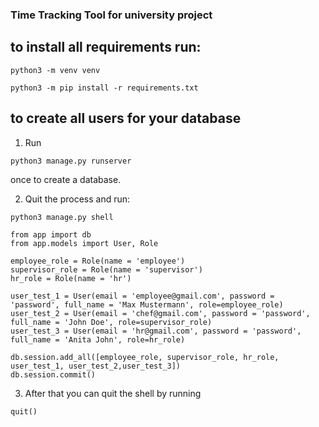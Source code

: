 ### Time Tracking Tool for university project

## to install all requirements run:

```
python3 -m venv venv

python3 -m pip install -r requirements.txt
```

## to create all users for your database

1. Run

```
python3 manage.py runserver
```

once to create a database.

2. Quit the process and run:

```
python3 manage.py shell

from app import db
from app.models import User, Role

employee_role = Role(name = 'employee')
supervisor_role = Role(name = 'supervisor')
hr_role = Role(name = 'hr')

user_test_1 = User(email = 'employee@gmail.com', password = 'password', full_name = 'Max Mustermann', role=employee_role)
user_test_2 = User(email = 'chef@gmail.com', password = 'password', full_name = 'John Doe', role=supervisor_role)
user_test_3 = User(email = 'hr@gmail.com', password = 'password', full_name = 'Anita John', role=hr_role)

db.session.add_all([employee_role, supervisor_role, hr_role, user_test_1, user_test_2,user_test_3])
db.session.commit()
```

3. After that you can quit the shell by running

```
quit()
```
